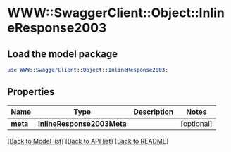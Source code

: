 # WWW::SwaggerClient::Object::InlineResponse2003

## Load the model package
```perl
use WWW::SwaggerClient::Object::InlineResponse2003;
```

## Properties
Name | Type | Description | Notes
------------ | ------------- | ------------- | -------------
**meta** | [**InlineResponse2003Meta**](InlineResponse2003Meta.md) |  | [optional] 

[[Back to Model list]](../README.md#documentation-for-models) [[Back to API list]](../README.md#documentation-for-api-endpoints) [[Back to README]](../README.md)


